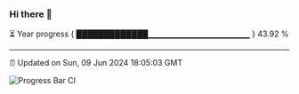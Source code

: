 ### Hi there 👋

⏳ Year progress { █████████████▁▁▁▁▁▁▁▁▁▁▁▁▁▁▁▁▁ } 43.92 %

---

⏰ Updated on Sun, 09 Jun 2024 18:05:03 GMT

![Progress Bar CI](https://github.com/liununu/liununu/workflows/Progress%20Bar%20CI/badge.svg)

